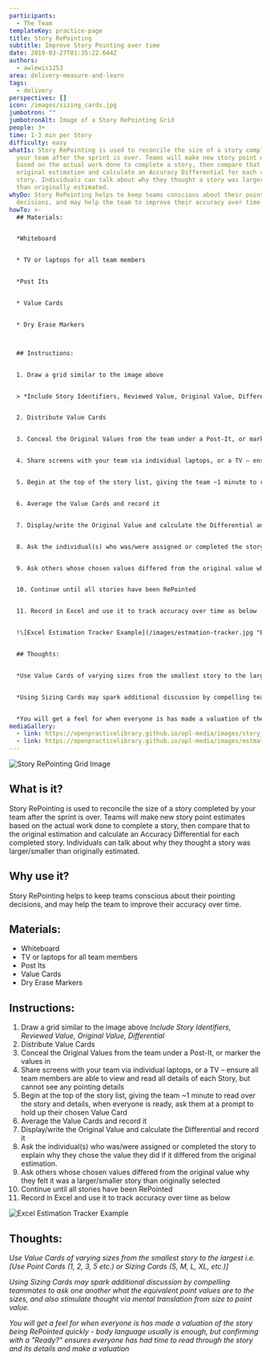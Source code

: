 ```yaml
---
participants:
  - The Team
templateKey: practice-page
title: Story RePointing
subtitle: Improve Story Pointing over time
date: 2019-03-27T01:35:22.644Z
authors:
  - awlewis1253
area: delivery-measure-and-learn
tags:
  - delivery
perspectives: []
icon: /images/sizing_cards.jpg
jumbotron: ""
jumbotronAlt: Image of a Story RePointing Grid
people: 3+
time: 1-3 min per Story
difficulty: easy
whatIs: Story RePointing is used to reconcile the size of a story completed by
  your team after the sprint is over. Teams will make new story point estimates
  based on the actual work done to complete a story, then compare that to the
  original estimation and calculate an Accuracy Differential for each completed
  story. Individuals can talk about why they thought a story was larger/smaller
  than originally estimated.
whyDo: Story RePointing helps to keep teams conscious about their pointing
  decisions, and may help the team to improve their accuracy over time.
howTo: >-
  ## Materials:


  *Whiteboard


  * TV or laptops for all team members


  *Post Its


  * Value Cards


  * Dry Erase Markers



  ## Instructions:


  1. Draw a grid similar to the image above


  > *Include Story Identifiers, Reviewed Value, Original Value, Differential*


  2. Distribute Value Cards


  3. Conceal the Original Values from the team under a Post-It, or marker the values in


  4. Share screens with your team via individual laptops, or a TV – ensure all team members are able to view and read all details of each Story, but cannot see any pointing details


  5. Begin at the top of the story list, giving the team ~1 minute to read over the story and details, when everyone is ready, ask them at a prompt to hold up their chosen Value Card


  6. Average the Value Cards and record it


  7. Display/write the Original Value and calculate the Differential and record it


  8. Ask the individual(s) who was/were assigned or completed the story to explain why they chose the value they did if it differed from the original estimation.


  9. Ask others whose chosen values differed from the original value why they felt it was a larger/smaller story than originally selected


  10. Continue until all stories have been RePointed


  11. Record in Excel and use it to track accuracy over time as below


  !\[Excel Estimation Tracker Example](/images/estmation-tracker.jpg "Estimation Tracker Example")


  ## Thoughts:


  *Use Value Cards of varying sizes from the smallest story to the largest i.e. \\[Use Point Cards (1, 2, 3, 5 etc.) or Sizing Cards (S, M, L, XL, etc.)]*


  *Using Sizing Cards may spark additional discussion by compelling teammates to ask one another what the equivalent point values are to the sizes, and also stimulate thought via mental translation from size to point value.*


  *You will get a feel for when everyone is has made a valuation of the story being RePointed quickly - body language usually is enough, but confirming with a "Ready?" ensures everyone has had time to read through the story and its details and make a valuation*
mediaGallery:
  - link: https://openpracticelibrary.github.io/opl-media/images/story_repointing1.jpg
  - link: https://openpracticelibrary.github.io/opl-media/images/estmation-tracker.jpg
---
```

![Story RePointing Grid Image](/images/story_repointing1.jpg "RePointing Grid")

## What is it?

Story RePointing is used to reconcile the size of a story completed by your team after the sprint is over. Teams will make new story point estimates based on the actual work done to complete a story, then compare that to the original estimation and calculate an Accuracy Differential for each completed story. Individuals can talk about why they thought a story was larger/smaller than originally estimated. 

## Why use it?

Story RePointing helps to keep teams conscious about their pointing decisions, and may help the team to improve their accuracy over time. 

## Materials:

* Whiteboard
* TV or laptops for all team members
* Post Its
* Value Cards
* Dry Erase Markers

## Instructions:

1. Draw a grid similar to the image above
   _Include Story Identifiers, Reviewed Value, Original Value, Differential_
2. Distribute Value Cards
3. Conceal the Original Values from the team under a Post-It, or marker the values in
4. Share screens with your team via individual laptops, or a TV – ensure all team members are able to view and read all details of each Story, but cannot see any pointing details
5. Begin at the top of the story list, giving the team ~1 minute to read over the story and details, when everyone is ready, ask them at a prompt to hold up their chosen Value Card
6. Average the Value Cards and record it
7. Display/write the Original Value and calculate the Differential and record it
8. Ask the individual(s) who was/were assigned or completed the story to explain why they chose the value they did if it differed from the original estimation.
9. Ask others whose chosen values differed from the original value why they felt it was a larger/smaller story than originally selected
10. Continue until all stories have been RePointed
11. Record in Excel and use it to track accuracy over time as below

![Excel Estimation Tracker Example](/images/estmation-tracker.jpg "Estimation Tracker Example")

## Thoughts:

_Use Value Cards of varying sizes from the smallest story to the largest i.e. \[Use Point Cards (1, 2, 3, 5 etc.) or Sizing Cards (S, M, L, XL, etc.)]_

_Using Sizing Cards may spark additional discussion by compelling teammates to ask one another what the equivalent point values are to the sizes, and also stimulate thought via mental translation from size to point value._

_You will get a feel for when everyone is has made a valuation of the story being RePointed quickly - body language usually is enough, but confirming with a "Ready?" ensures everyone has had time to read through the story and its details and make a valuation_
